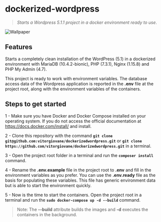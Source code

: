 # dockerized-wordpress
> *Starts a Wordpress 5.1.1 project in a docker environment ready to use*.
  
![Wallpaper](https://user-images.githubusercontent.com/5404361/56099374-5436ad00-5ee2-11e9-8f18-4e7bc1ab8a5d.png)

## Features
Starts a completely clean installation of the WordPress (5.1) in a dockerized environment with MariaDB (10.4.2-bionic), PHP (7.3.1), Nginx (1.15.8) and PHP My Admin (4.7).

This project is ready to work with environment variables. The database access data of the Wordpress application is reported in the **.env** file at the project root, along with the environment variables of the containers.
  
## Steps to get started
1 - Make sure you have Docker and Docker Compose installed on your operating system. If you do not access the official documentation at https://docs.docker.com/install/ and install.

2 - Clone this repository with the command **`git clone git@github.com:vitorgiovane/dockerizedwordpress.git`** or **`git clone https://github.com/vitorgiovane/dockerizedwordpress.git`** in a terminal.

3 - Open the project root folder in a terminal and run the **`composer install`** command.

4 - Rename the **.env.example** file in the project root to **.env** and fill in the environment variables as you prefer. You can use the **.env.ready** file as the basis for populating these variables. This file has generic environment data but is able to start the environment quickly.

5 - Now is the time to start the containers. Open the project root in a terminal and run the **`sudo docker-compose up -d --build`** command.

> Note: The **--build** attribute builds the images and **-d** executes the containers in the background.
